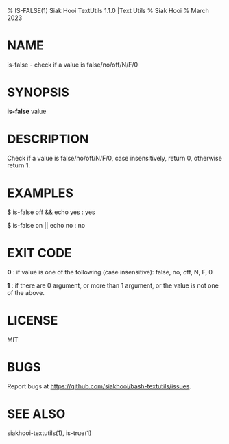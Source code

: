 % IS-FALSE(1) Siak Hooi TextUtils 1.1.0 |Text Utils
% Siak Hooi
% March 2023

# NAME
is-false - check if a value is false/no/off/N/F/0

# SYNOPSIS
**is-false** value

# DESCRIPTION
Check if a value is false/no/off/N/F/0, case insensitively, return 0, otherwise return 1.

# EXAMPLES
$ is-false off && echo yes
: yes

$ is-false on || echo no
: no

# EXIT CODE

**0**
: if value is one of the following (case insensitive): false, no, off, N, F, 0

**1**
: if there are 0 argument, or more than 1 argument, or the value is not one of the above.

# LICENSE
MIT

# BUGS
Report bugs at https://github.com/siakhooi/bash-textutils/issues.

# SEE ALSO
siakhooi-textutils(1), is-true(1)